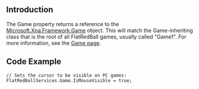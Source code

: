## Introduction

The Game property returns a reference to the [Microsoft.Xna.Framework.Game](/frb/docs/index.php?title=Microsoft.Xna.Framework.Game.md "Microsoft.Xna.Framework.Game") object. This will match the Game-inheriting class that is the root of all FlatRedBall games, usually called "Game1". For more information, see the [Game page](/frb/docs/index.php?title=Microsoft.Xna.Framework.Game.md "Microsoft.Xna.Framework.Game").

## Code Example

    // Sets the cursor to be visible on PC games:
    FlatRedBallServices.Game.IsMouseVisible = true;
